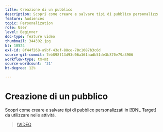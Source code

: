 ```yaml
---
title: Creazione di un pubblico
description: Scopri come creare e salvare tipi di pubblico personalizzati in Target da utilizzare nelle attività.
feature: Audiences
topic: Personalization
role: User
level: Beginner
doc-type: feature video
thumbnail: 344302.jpg
kt: 10524
exl-id: 8f44f268-a9bf-43ef-88ce-78c1087b3c6d
source-git-commit: 7eb898f13d93d06a361aadb51de3b870e79a3906
workflow-type: tm+mt
source-wordcount: '31'
ht-degree: 12%

---
```


# Creazione di un pubblico

Scopri come creare e salvare tipi di pubblico personalizzati in [!DNL Target] da utilizzare nelle attività.

>[!VIDEO](https://video.tv.adobe.com/v/344302/?quality=12&learn=on)
